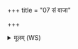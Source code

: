 +++
title = "07 सं वाजा"

+++
<details><summary>मूलम् (WS)</summary>

सं वाजा ऋषभाणां सं शुष्मा ओषधीनाम् ।  
सं पूषामिन्द्र वृष्ण्यमस्मै धेहि तनूबलम् ॥ ७ ॥
</details>